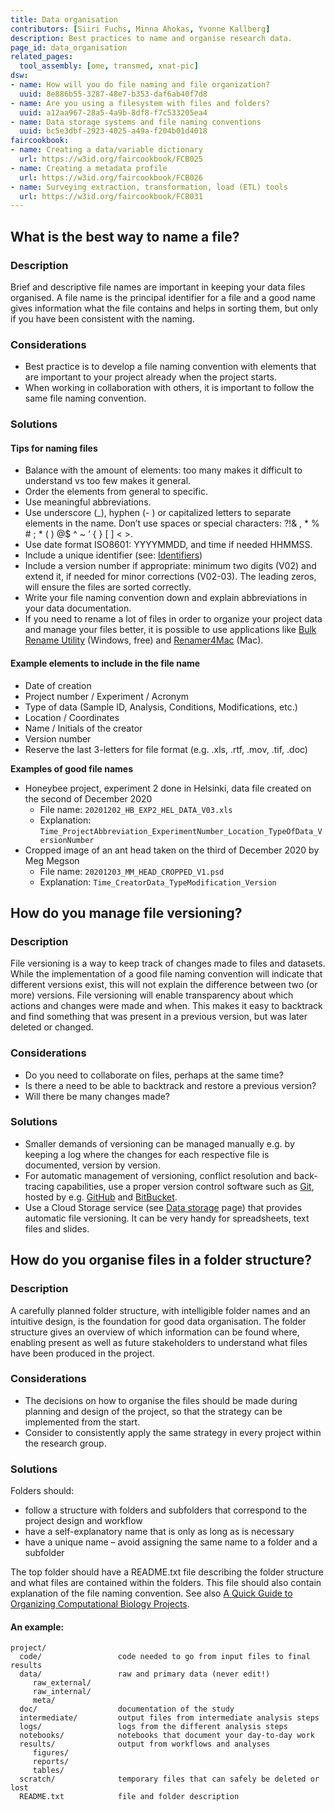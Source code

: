 ```yaml
---
title: Data organisation
contributors: [Siiri Fuchs, Minna Ahokas, Yvonne Kallberg]
description: Best practices to name and organise research data.
page_id: data_organisation
related_pages: 
  tool_assembly: [ome, transmed, xnat-pic]
dsw:
- name: How will you do file naming and file organization?
  uuid: 8e886b55-3287-48e7-b353-daf6ab40f7d8
- name: Are you using a filesystem with files and folders?
  uuid: a12aa967-28a5-4a9b-8df8-f7c533205ea4
- name: Data storage systems and file naming conventions
  uuid: bc5e3dbf-2923-4025-a49a-f204b01d4018
faircookbook:
- name: Creating a data/variable dictionary
  url: https://w3id.org/faircookbook/FCB025
- name: Creating a metadata profile
  url: https://w3id.org/faircookbook/FCB026
- name: Surveying extraction, transformation, load (ETL) tools
  url: https://w3id.org/faircookbook/FCB031
---
```


## What is the best way to name a file?

### Description

Brief and descriptive file names are important in keeping your data files organised. A file name is the principal identifier for a file and a good name gives information what the file contains and helps in sorting them, but only if you have been consistent with the naming.

### Considerations

* Best practice is to develop a file naming convention with elements that are important to your project already when the project starts.
* When working in collaboration with others, it is important to follow the same file naming convention.

### Solutions

#### Tips for naming files
* Balance with the amount of elements: too many makes it difficult to understand vs too few makes it general.
* Order the elements from general to specific.
* Use meaningful abbreviations.
* Use underscore (_), hyphen (- ) or capitalized letters to separate elements in the name. Don’t use spaces or special characters: ?!& , * % # ; * ( ) @$ ^ ~ ‘ { } [ ] < >.
* Use date format ISO8601: YYYYMMDD, and time if needed HHMMSS.
* Include a unique identifier (see: [Identifiers](identifiers))
* Include a version number if appropriate: minimum two digits (V02) and extend it, if needed for minor corrections (V02-03). The leading zeros, will ensure the files are sorted correctly.
* Write your file naming convention down and explain abbreviations in your data documentation.
* If you need to rename a lot of files in order to organize your project data and manage your files better, it is possible to use applications like [Bulk Rename Utility](https://www.bulkrenameutility.co.uk/) (Windows, free) and [Renamer4Mac](https://renamer.com/) (Mac).

#### Example elements to include in the file name
* Date of creation
* Project number / Experiment / Acronym
* Type of data (Sample ID, Analysis, Conditions, Modifications, etc.)
* Location / Coordinates
* Name / Initials of the creator
* Version number
* Reserve the last 3-letters for file format (e.g. .xls, .rtf, .mov, .tif, .doc)

**Examples of good file names**
* Honeybee project, experiment 2 done in Helsinki, data file created on the second of December 2020
  * File name: `20201202_HB_EXP2_HEL_DATA_V03.xls`
  * Explanation: `Time_ProjectAbbreviation_ExperimentNumber_Location_TypeOfData_VersionNumber`
* Cropped image of an ant head taken on the third of December 2020 by Meg Megson
  * File name: `20201203_MM_HEAD_CROPPED_V1.psd`
  * Explanation: `Time_CreatorData_TypeModification_Version`

## How do you manage file versioning?

### Description
File versioning is a way to keep track of changes made to files and datasets. While the implementation of a good file naming convention will indicate that different versions exist, this will not explain the difference between two (or more) versions. File versioning will enable transparency about which actions and changes were made and when. This makes it easy to backtrack and find something that was present in a previous version, but was later deleted or changed.

### Considerations
* Do you need to collaborate on files, perhaps at the same time?
* Is there a need to be able to backtrack and restore a previous version?
* Will there be many changes made?

### Solutions
* Smaller demands of versioning can be managed manually e.g. by keeping a log where the changes for each respective file is documented, version by version.
* For automatic management of versioning, conflict resolution and back-tracing capabilities, use a proper version control software such as [Git](https://git-scm.com/), hosted by e.g. [GitHub](https://github.com/) and [BitBucket](https://bitbucket.org/).
* Use a Cloud Storage service (see [Data storage](storage#what-features-do-you-need-in-a-storage-solution-when-collecting-data) page) that provides automatic file versioning. It can be very handy for spreadsheets, text files and slides.


## How do you organise files in a folder structure?

### Description
A carefully planned folder structure, with intelligible folder names and an intuitive design, is the foundation for good data organisation. The folder structure gives an overview of which information can be found where, enabling present as well as future stakeholders to understand what files have been produced in the project.

### Considerations
* The decisions on how to organise the files should be made during planning and design of the project, so that the strategy can be implemented from the start.
* Consider to consistently apply the same strategy in every project within the research group.

### Solutions
Folders should:
* follow a structure with folders and subfolders that correspond to the project design and workflow
* have a self-explanatory name that is only as long as is necessary
* have a unique name – avoid assigning the same name to a folder and a subfolder

The top folder should have a README.txt file describing the folder structure and what files are contained within the folders. This file should also contain explanation of the file naming convention. See also [A Quick Guide to Organizing Computational Biology Projects](http://journals.plos.org/ploscompbiol/article?id=10.1371/journal.pcbi.1000424).

#### An example:

    project/  
      code/                 code needed to go from input files to final results   
      data/                 raw and primary data (never edit!)   
         raw_external/  
         raw_internal/
         meta/  
      doc/                  documentation of the study  
      intermediate/         output files from intermediate analysis steps  
      logs/                 logs from the different analysis steps  
      notebooks/            notebooks that document your day-to-day work  
      results/              output from workflows and analyses  
         figures/  
         reports/  
         tables/  
      scratch/              temporary files that can safely be deleted or lost  
      README.txt            file and folder description  

